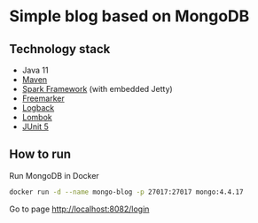 # Simple blog based on MongoDB

## Technology stack
- Java 11
- [Maven](https://maven.apache.org/)
- [Spark Framework](http://sparkjava.com) (with embedded Jetty)
- [Freemarker](https://freemarker.apache.org)
- [Logback](https://logback.qos.ch)
- [Lombok](https://projectlombok.org)
- [JUnit 5](https://junit.org/junit5/)


## How to run
Run MongoDB in Docker
```bash
docker run -d --name mongo-blog -p 27017:27017 mongo:4.4.17
```

Go to page [http://localhost:8082/login](http://localhost:8082/login)

